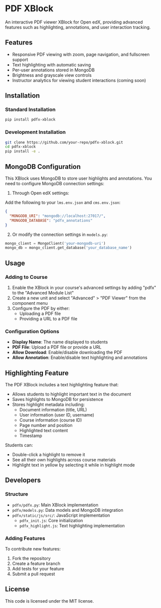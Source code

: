 # PDF XBlock

An interactive PDF viewer XBlock for Open edX, providing advanced features such as highlighting, annotations, and user interaction tracking.

## Features

- Responsive PDF viewing with zoom, page navigation, and fullscreen support
- Text highlighting with automatic saving
- Per-user annotations stored in MongoDB
- Brightness and grayscale view controls
- Instructor analytics for viewing student interactions (coming soon)

## Installation

### Standard Installation

```bash
pip install pdfx-xblock
```

### Development Installation

```bash
git clone https://github.com/your-repo/pdfx-xblock.git
cd pdfx-xblock
pip install -e .
```

## MongoDB Configuration

This XBlock uses MongoDB to store user highlights and annotations. You need to configure MongoDB connection settings:

1. Through Open edX settings:

Add the following to your `lms.env.json` and `cms.env.json`:

```json
{
  "MONGODB_URI": "mongodb://localhost:27017/",
  "MONGODB_DATABASE": "pdfx_annotations"
}
```

2. Or modify the connection settings in `models.py`:

```python
mongo_client = MongoClient('your-mongodb-uri')
mongo_db = mongo_client.get_database('your_database_name')
```

## Usage

### Adding to Course

1. Enable the XBlock in your course's advanced settings by adding "pdfx" to the "Advanced Module List"
2. Create a new unit and select "Advanced" > "PDF Viewer" from the component menu
3. Configure the PDF by either:
   - Uploading a PDF file
   - Providing a URL to a PDF file

### Configuration Options

- **Display Name**: The name displayed to students
- **PDF File**: Upload a PDF file or provide a URL
- **Allow Download**: Enable/disable downloading the PDF
- **Allow Annotation**: Enable/disable text highlighting and annotations

## Highlighting Feature

The PDF XBlock includes a text highlighting feature that:

- Allows students to highlight important text in the document
- Saves highlights to MongoDB for persistence
- Stores highlight metadata including:
  - Document information (title, URL)
  - User information (user ID, username)
  - Course information (course ID)
  - Page number and position
  - Highlighted text content
  - Timestamp

Students can:
- Double-click a highlight to remove it
- See all their own highlights across course materials
- Highlight text in yellow by selecting it while in highlight mode

## Developers

### Structure

- `pdfx/pdfx.py`: Main XBlock implementation
- `pdfx/models.py`: Data models and MongoDB integration
- `pdfx/static/js/src/`: JavaScript implementation
  - `pdfx_init.js`: Core initialization
  - `pdfx_highlight.js`: Text highlighting implementation

### Adding Features

To contribute new features:

1. Fork the repository
2. Create a feature branch
3. Add tests for your feature
4. Submit a pull request

## License

This code is licensed under the MIT license.
